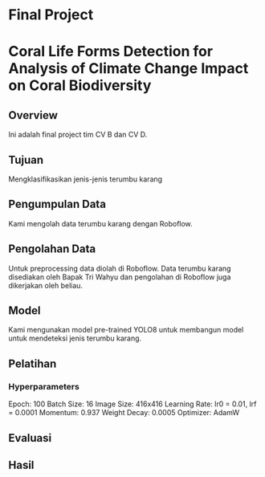 # Final Project
# Coral Life Forms Detection for Analysis of Climate Change Impact on Coral Biodiversity
## Overview
Ini adalah final project tim CV B dan CV D.
## Tujuan
Mengklasifikasikan jenis-jenis terumbu karang
## Pengumpulan Data
Kami mengolah data terumbu karang dengan Roboflow.
## Pengolahan Data
Untuk preprocessing data diolah di Roboflow.
Data terumbu karang disediakan oleh Bapak Tri Wahyu dan pengolahan di Roboflow juga dikerjakan oleh beliau.
## Model
Kami mengunakan model pre-trained YOLO8 untuk membangun model untuk mendeteksi jenis terumbu karang.
## Pelatihan
### Hyperparameters
  Epoch: 100
  Batch Size: 16
  Image Size: 416x416
  Learning Rate: lr0 = 0.01, lrf = 0.0001
  Momentum: 0.937
  Weight Decay: 0.0005
  Optimizer: AdamW
## Evaluasi

## Hasil

